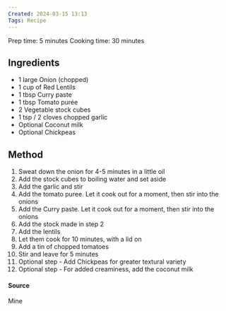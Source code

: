 ```yaml
---
Created: 2024-03-15 13:13
Tags: Recipe
---
```

Prep time:  5 minutes
Cooking time:  30 minutes
## Ingredients
- 1 large Onion (chopped)
- 1 cup of Red Lentils 
- 1 tbsp Curry paste
- 1 tbsp Tomato purée
- 2 Vegetable stock cubes
- 1 tsp / 2 cloves chopped garlic
- Optional Coconut milk
- Optional Chickpeas
## Method
1. Sweat down the onion for 4-5 minutes in a little oil
2. Add the stock cubes to boiling water and set aside
3. Add the garlic and stir
4. Add the tomato puree.  Let it cook out for a moment, then stir into the onions
5. Add the Curry paste.  Let it cook out for a moment, then stir into the onions
6. Add the stock made in step 2
7. Add the lentils
8. Let them cook for 10 minutes, with a lid on
9. Add a tin of chopped tomatoes
10. Stir and leave for 5 minutes
11. Optional step - Add Chickpeas for greater textural variety
12. Optional step - For added creaminess, add the coconut milk
#### Source 
Mine


